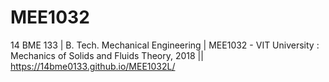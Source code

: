 # MEE1032
14 BME 133 | B. Tech. Mechanical Engineering | MEE1032 - VIT University : Mechanics of Solids and Fluids Theory, 2018 || https://14bme0133.github.io/MEE1032L/
